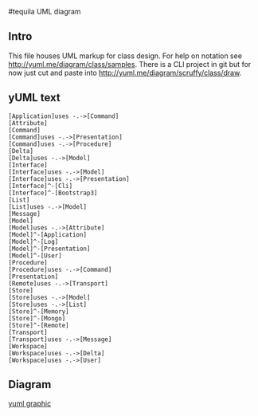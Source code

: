 #tequila UML diagram

## Intro
This file houses UML markup for class design.  For help on notation see http://yuml.me/diagram/class/samples.  There is
a CLI project in git but for now just cut and paste into http://yuml.me/diagram/scruffy/class/draw.

## yUML text
```
[Application]uses -.->[Command]
[Attribute]
[Command]
[Command]uses -.->[Presentation]
[Command]uses -.->[Procedure]
[Delta]
[Delta]uses -.->[Model]
[Interface]
[Interface]uses -.->[Model]
[Interface]uses -.->[Presentation]
[Interface]^-[Cli]
[Interface]^-[Bootstrap3]
[List]
[List]uses -.->[Model]
[Message]
[Model]
[Model]uses -.->[Attribute]
[Model]^-[Application]
[Model]^-[Log]
[Model]^-[Presentation]
[Model]^-[User]
[Procedure]
[Procedure]uses -.->[Command]
[Presentation]
[Remote]uses -.->[Transport]
[Store]
[Store]uses -.->[Model]
[Store]uses -.->[List]
[Store]^-[Memory]
[Store]^-[Mongo]
[Store]^-[Remote]
[Transport]
[Transport]uses -.->[Message]
[Workspace]
[Workspace]uses -.->[Delta]
[Workspace]uses -.->[User]
```

## Diagram
[yuml graphic](http://yuml.me/8388905c)
